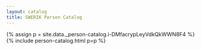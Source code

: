 ```yaml
---
layout: catalog
title: SWERIK Person Catalog
---
```

{% assign p = site.data._person-catalog.i-DMfacrypLeyVdkQkWWN8F4 %}
{% include person-catalog.html p=p %}

